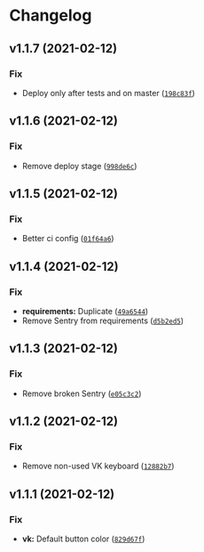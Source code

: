 # Changelog

<!--next-version-placeholder-->

## v1.1.7 (2021-02-12)
### Fix
* Deploy only after tests and on master ([`198c83f`](https://github.com/alekseik1/moodle-breaker/commit/198c83f814593276594ba904c2a1adb2654ccf87))

## v1.1.6 (2021-02-12)
### Fix
* Remove deploy stage ([`998de6c`](https://github.com/alekseik1/moodle-breaker/commit/998de6cb11677604fef38b9e0519048be04357fe))

## v1.1.5 (2021-02-12)
### Fix
* Better ci config ([`01f64a6`](https://github.com/alekseik1/moodle-breaker/commit/01f64a6bcc18d6c08474a4b22307eb204cf8eabd))

## v1.1.4 (2021-02-12)
### Fix
* **requirements:** Duplicate ([`49a6544`](https://github.com/alekseik1/moodle-breaker/commit/49a654473ed08e08ee77076c5d22be279777a727))
* Remove Sentry from requirements ([`d5b2ed5`](https://github.com/alekseik1/moodle-breaker/commit/d5b2ed570a0c19059abb20704c90d639cef8d4ac))

## v1.1.3 (2021-02-12)
### Fix
* Remove broken Sentry ([`e05c3c2`](https://github.com/alekseik1/moodle-breaker/commit/e05c3c21769d0b5a2049f2f6bd5c00ab0805db0e))

## v1.1.2 (2021-02-12)
### Fix
* Remove non-used VK keyboard ([`12882b7`](https://github.com/alekseik1/moodle-breaker/commit/12882b728e8fec52c3f6a915456c1db5b9ea667c))

## v1.1.1 (2021-02-12)
### Fix
* **vk:** Default button color ([`829d67f`](https://github.com/alekseik1/moodle-breaker/commit/829d67f686e82aec3fa9069b9790332f36a53100))
